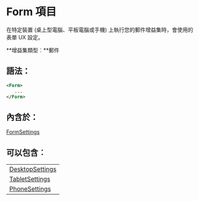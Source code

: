 
# <a name="form-element"></a>Form 項目
在特定裝置 (桌上型電腦、平板電腦或手機) 上執行您的郵件增益集時，會使用的表單 UX 設定。

 **增益集類型︰**郵件


## <a name="syntax:"></a>語法：


```XML
<Form>
   ...
</Form>
```


## <a name="contained-in:"></a>內含於：

[FormSettings](../../reference/manifest/formsettings.md)


## <a name="can-contain:"></a>可以包含︰


||
|:-----|
|[DesktopSettings](../../reference/manifest/desktopsettings.md)|
|[TabletSettings](../../reference/manifest/tabletsettings.md)|
|[PhoneSettings](../../reference/manifest/phonesettings.md)|
